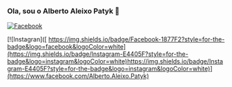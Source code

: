 ### Ola, sou o Alberto Aleixo Patyk 👋

[![Facebook]( 	https://img.shields.io/badge/Facebook-1877F2?style=for-the-badge&logo=facebook&logoColor=white)](https://www.facebook.com/Alberto.Aleixo.Patyk)

[![Instagran]([ 	https://img.shields.io/badge/Facebook-1877F2?style=for-the-badge&logo=facebook&logoColor=white](https://img.shields.io/badge/Instagram-E4405F?style=for-the-badge&logo=instagram&logoColor=white)https://img.shields.io/badge/Instagram-E4405F?style=for-the-badge&logo=instagram&logoColor=white)](https://www.facebook.com/Alberto.Aleixo.Patyk)


